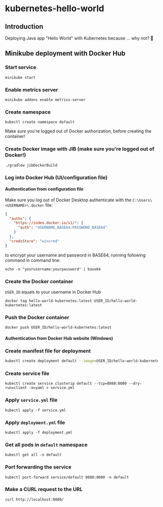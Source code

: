 # kubernetes-hello-world

## Introduction

Deploying Java app "Hello World" with Kubernetes because ... why not? 🙂

## Minikube deployment with Docker Hub

### Start service

```shell
minikube start
```

### Enable metrics server

```shell
minikube addons enable metrics-server
```

### Create namespace

```shell
kubectl create namespace default
```

Make sure you're logged out of Docker authorization, before creating the container!

### Create Docker image with JIB (make sure you're logged out of Docker!)

```shell
./gradlew jibDockerBuild
```

### Log into Docker Hub (UI/configuration file)

#### Authentication from configuration file

Make sure you log out of Docker Desktop authenticate with the `C:\Users\<USERNAME>\.docker` file:

```json
{
  "auths": {
    "https://index.docker.io/v1/": {
      "auth": "USERNAME_BASE64:PASSWORD_BASE64"
    }
  },
  "credsStore": "wincred"
}
```

to encrypt your username and password in BASE64, running following command in command line:

```shell
echo -n "yourusername:yourpassword" | base64
```

### Create the Docker container

`USER_ID` equals to your username in Docker Hub

```shell
docker tag hello-world-kubernetes:latest USER_ID/hello-world-kubernetes:latest
```

### Push the Docker container

```shell
docker push USER_ID/hello-world-kubernetes:latest
```

#### Authentication from Docker Hub website (Windows)

### Create manifest file for deployment

```bash
kubectl create deployment default --image=USER_ID/hello-world-kubernetes:latest --dry-run=client -o=yaml > deployment.yml
```

### Create service file

```shell
kubectl create service clusterip default --tcp=8080:8080 --dry-run=client -o=yaml > service.yml
```

### Apply `service.yml` file

```shell
kubectl apply -f service.yml
```

### Apply `deployment.yml` file

```shell
kubectl apply -f deployment.yml
```

### Get all pods in `default` namespace

```shell
kubectl get all -n default
```

### Port forwarding the service

```shell
kubectl port-forward service/default 8080:8080 -n default
```

### Make a CURL request to the URL

```shell
curl http://localhost:8080/
```
